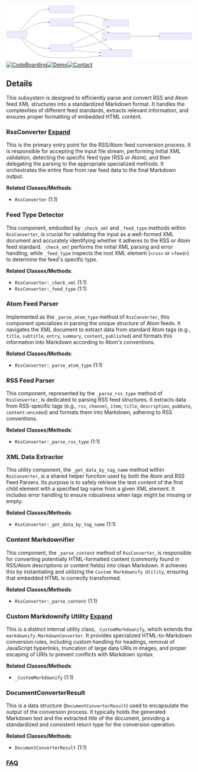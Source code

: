 ![Diagram representation](./RSS_Atom_Feed_Converter.svg)
[![CodeBoarding](https://img.shields.io/badge/Generated%20by-CodeBoarding-9cf?style=flat-square)](https://github.com/CodeBoarding/GeneratedOnBoardings)[![Demo](https://img.shields.io/badge/Try%20our-Demo-blue?style=flat-square)](https://www.codeboarding.org/demo)[![Contact](https://img.shields.io/badge/Contact%20us%20-%20contact@codeboarding.org-lightgrey?style=flat-square)](mailto:contact@codeboarding.org)

## Details

This subsystem is designed to efficiently parse and convert RSS and Atom feed XML structures into a standardized Markdown format. It handles the complexities of different feed standards, extracts relevant information, and ensures proper formatting of embedded HTML content.

### RssConverter [Expand](./RssConverter.md)
This is the primary entry point for the RSS/Atom feed conversion process. It is responsible for accepting the input file stream, performing initial XML validation, detecting the specific feed type (RSS or Atom), and then delegating the parsing to the appropriate specialized methods. It orchestrates the entire flow from raw feed data to the final Markdown output.


**Related Classes/Methods**:

- `RssConverter` (1:1)


### Feed Type Detector
This component, embodied by `_check_xml` and `_feed_type` methods within `RssConverter`, is crucial for validating the input as a well-formed XML document and accurately identifying whether it adheres to the RSS or Atom feed standard. `_check_xml` performs the initial XML parsing and error handling, while `_feed_type` inspects the root XML element (`<rss>` or `<feed>`) to determine the feed's specific type.


**Related Classes/Methods**:

- `RssConverter:_check_xml` (1:1)
- `RssConverter:_feed_type` (1:1)


### Atom Feed Parser
Implemented as the `_parse_atom_type` method of `RssConverter`, this component specializes in parsing the unique structure of Atom feeds. It navigates the XML document to extract data from standard Atom tags (e.g., `title`, `subtitle`, `entry`, `summary`, `content`, `published`) and formats this information into Markdown according to Atom's conventions.


**Related Classes/Methods**:

- `RssConverter:_parse_atom_type` (1:1)


### RSS Feed Parser
This component, represented by the `_parse_rss_type` method of `RssConverter`, is dedicated to parsing RSS feed structures. It extracts data from RSS-specific tags (e.g., `rss`, `channel`, `item`, `title`, `description`, `pubDate`, `content:encoded`) and formats them into Markdown, adhering to RSS conventions.


**Related Classes/Methods**:

- `RssConverter:_parse_rss_type` (1:1)


### XML Data Extractor
This utility component, the `_get_data_by_tag_name` method within `RssConverter`, is a shared helper function used by both the Atom and RSS Feed Parsers. Its purpose is to safely retrieve the text content of the first child element with a specified tag name from a given XML element. It includes error handling to ensure robustness when tags might be missing or empty.


**Related Classes/Methods**:

- `RssConverter:_get_data_by_tag_name` (1:1)


### Content Markdownifier
This component, the `_parse_content` method of `RssConverter`, is responsible for converting potentially HTML-formatted content (commonly found in RSS/Atom descriptions or content fields) into clean Markdown. It achieves this by instantiating and utilizing the `Custom Markdownify Utility`, ensuring that embedded HTML is correctly transformed.


**Related Classes/Methods**:

- `RssConverter:_parse_content` (1:1)


### Custom Markdownify Utility [Expand](./Custom_Markdownify_Utility.md)
This is a distinct internal utility class, `_CustomMarkdownify`, which extends the `markdownify.MarkdownConverter`. It provides specialized HTML-to-Markdown conversion rules, including custom handling for headings, removal of JavaScript hyperlinks, truncation of large data URIs in images, and proper escaping of URIs to prevent conflicts with Markdown syntax.


**Related Classes/Methods**:

- `_CustomMarkdownify` (1:1)


### DocumentConverterResult
This is a data structure (`DocumentConverterResult`) used to encapsulate the output of the conversion process. It typically holds the generated Markdown text and the extracted title of the document, providing a standardized and consistent return type for the conversion operation.


**Related Classes/Methods**:

- `DocumentConverterResult` (1:1)




### [FAQ](https://github.com/CodeBoarding/GeneratedOnBoardings/tree/main?tab=readme-ov-file#faq)